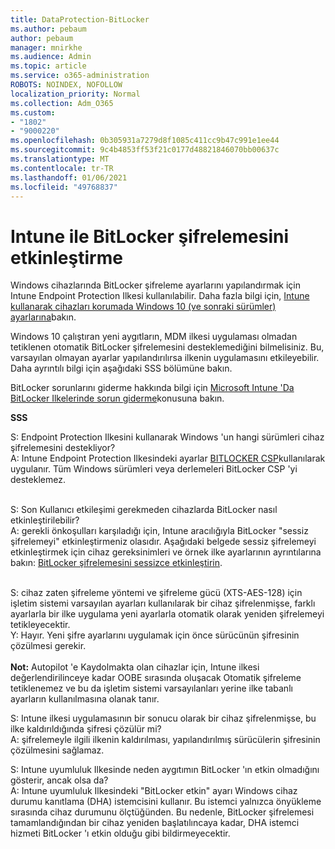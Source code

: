 ```yaml
---
title: DataProtection-BitLocker
ms.author: pebaum
author: pebaum
manager: mnirkhe
ms.audience: Admin
ms.topic: article
ms.service: o365-administration
ROBOTS: NOINDEX, NOFOLLOW
localization_priority: Normal
ms.collection: Adm_O365
ms.custom:
- "1802"
- "9000220"
ms.openlocfilehash: 0b305931a7279d8f1085c411cc9b47c991e1ee44
ms.sourcegitcommit: 9c4b4853ff53f21c0177d48821846070bb00637c
ms.translationtype: MT
ms.contentlocale: tr-TR
ms.lasthandoff: 01/06/2021
ms.locfileid: "49768837"
---
```

# <a name="enabling-bitlocker-encryption-with-intune"></a>Intune ile BitLocker şifrelemesini etkinleştirme

 Windows cihazlarında BitLocker şifreleme ayarlarını yapılandırmak için Intune Endpoint Protection Ilkesi kullanılabilir. Daha fazla bilgi için, [Intune kullanarak cihazları korumada Windows 10 (ve sonraki sürümler) ayarlarına](https://docs.microsoft.com/intune/endpoint-protection-windows-10#windows-encryption)bakın.
 
Windows 10 çalıştıran yeni aygıtların, MDM ilkesi uygulaması olmadan tetiklenen otomatik BitLocker şifrelemesini desteklemediğini bilmelisiniz. Bu, varsayılan olmayan ayarlar yapılandırılırsa ilkenin uygulamasını etkileyebilir. Daha ayrıntılı bilgi için aşağıdaki SSS bölümüne bakın.
 
BitLocker sorunlarını giderme hakkında bilgi için [Microsoft Intune 'Da BitLocker Ilkelerinde sorun giderme](https://docs.microsoft.com/intune/protect/troubleshoot-bitlocker-policies)konusuna bakın.
 
 
**SSS**

S: Endpoint Protection Ilkesini kullanarak Windows 'un hangi sürümleri cihaz şifrelemesini destekliyor?<br>
A: Intune Endpoint Protection Ilkesindeki ayarlar [BITLOCKER CSP](https://docs.microsoft.com/windows/client-management/mdm/bitlocker-csp)kullanılarak uygulanır. Tüm Windows sürümleri veya derlemeleri BitLocker CSP 'yi desteklemez. <br><br>

S: Son Kullanıcı etkileşimi gerekmeden cihazlarda BitLocker nasıl etkinleştirilebilir?<br>
A: gerekli önkoşulları karşıladığı için, Intune aracılığıyla BitLocker "sessiz şifrelemeyi" etkinleştirmeniz olasıdır. Aşağıdaki belgede sessiz şifrelemeyi etkinleştirmek için cihaz gereksinimleri ve örnek ilke ayarlarının ayrıntılarına bakın: [BitLocker şifrelemesini sessizce etkinleştirin](https://docs.microsoft.com/mem/intune/protect/encrypt-devices#silently-enable-bitlocker-on-devices). <br><br>

S: cihaz zaten şifreleme yöntemi ve şifreleme gücü (XTS-AES-128) için işletim sistemi varsayılan ayarları kullanılarak bir cihaz şifrelenmişse, farklı ayarlarla bir ilke uygulama yeni ayarlarla otomatik olarak yeniden şifrelemeyi tetikleyecektir.<br>
Y: Hayır. Yeni şifre ayarlarını uygulamak için önce sürücünün şifresinin çözülmesi gerekir.<br><br>
**Not:** Autopilot 'e Kaydolmakta olan cihazlar için, Intune ilkesi değerlendirilinceye kadar OOBE sırasında oluşacak Otomatik şifreleme tetiklenemez ve bu da işletim sistemi varsayılanları yerine ilke tabanlı ayarların kullanılmasına olanak tanır.
 
S: Intune ilkesi uygulamasının bir sonucu olarak bir cihaz şifrelenmişse, bu ilke kaldırıldığında şifresi çözülür mi?<br>
A: şifrelemeyle ilgili ilkenin kaldırılması, yapılandırılmış sürücülerin şifresinin çözülmesini sağlamaz.
 
S: Intune uyumluluk Ilkesinde neden aygıtımın BitLocker 'ın etkin olmadığını gösterir, ancak olsa da?<br>
A: Intune uyumluluk Ilkesindeki "BitLocker etkin" ayarı Windows cihaz durumu kanıtlama (DHA) istemcisini kullanır. Bu istemci yalnızca önyükleme sırasında cihaz durumunu ölçtüğünden. Bu nedenle, BitLocker şifrelemesi tamamlandığından bir cihaz yeniden başlatılıncaya kadar, DHA istemci hizmeti BitLocker 'ı etkin olduğu gibi bildirmeyecektir.
 
 